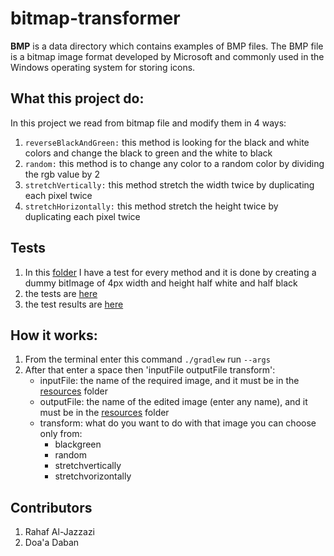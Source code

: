 # bitmap-transformer

**BMP** is a data directory which contains examples of BMP files. The BMP file is a bitmap image format developed by Microsoft and commonly used in the Windows operating system for storing icons.

## What this project do:
In this project we read from bitmap file and modify them in 4 ways:
1. `reverseBlackAndGreen:` this method is looking for the black and white colors and change the black to green and the white to black
2. `random:` this method is to change any color to a random color by dividing the rgb value by 2
3. `stretchVertically:` this method stretch the width twice by duplicating each pixel twice
4. `stretchHorizontally:` this method stretch the height twice by duplicating each pixel twice

## Tests
1. In this [folder](app/src/test) I have a test for every method and it is done by creating a dummy bitImage of 4px width and height half white and half black
2. the tests are [here](app/src/test/java/bitmapTransformer/AppTest.java)
3. the test results are [here](app/src/test/resources)

## How it works:

1. From the terminal enter this command `./gradlew` run `--args`
2. After that enter a space then 'inputFile outputFile transform':
    - inputFile: the name of the required image, and it must be in the [resources](app/src/main/resources) folder
    - outputFile: the name of the edited image (enter any name), and it must be in the [resources](app/src/main/resources) folder
    - transform: what do you want to do with that image you can choose only from:
        - blackgreen
        - random
        - stretchvertically
        - stretchvorizontally

## Contributors

1. Rahaf Al-Jazzazi
2. Doa'a Daban


